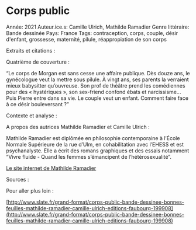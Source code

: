 # Corps public

Année: 2021
Auteur.ice.s: Camille Ulrich, Mathilde Ramadier
Genre littéraire: Bande dessinée
Pays: France
Tags: contraception, corps, couple, désir d'enfant, grossesse, maternité, pilule, réappropiation de son corps

Extraits et citations : 

Quatrième de couverture : 

“Le corps de Morgan est sans cesse une affaire publique. Dès douze ans, le gynécologue veut la mettre sous pilule. À vingt ans, ses parents la verraient mieux babysitter qu’ouvreuse. Son prof de théâtre prend les comédiennes pour des « hystériques », son sex-friend confond ébats et narcissisme... Puis Pierre entre dans sa vie. Le couple veut un enfant. Comment faire face à ce désir bouleversant ?”

Contexte et analyse : 

A propos des autrices Mathilde Ramadier et Camille Ulrich : 

Mathilde Ramadier est diplômée en philosophie contemporaine à l’École Normale Supérieure de la rue d’Ulm, en cohabilitation avec l’EHESS et est psychanalyste. Elle a écrit des romans graphiques et des essais notamment “Vivre fluide - Quand les femmes s’émancipent de l’hétérosexualité”. 

[Le site internet de Mathilde Ramadier](https://mathilderamadier.com/)

Sources : 

Pour aller plus loin : 

[http://www.slate.fr/grand-format/corps-public-bande-dessinee-bonnes-feuilles-mathilde-ramadier-camille-ulrich-editions-faubourg-199908](http://www.slate.fr/grand-format/corps-public-bande-dessinee-bonnes-feuilles-mathilde-ramadier-camille-ulrich-editions-faubourg-199908)